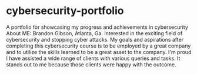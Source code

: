 # cybersecurity-portfolio
A portfolio for showcasing my progress and achievements in cybersecurity
About ME: Brandon Gibson, Atlanta, Ga. Interested in the exciting field of cybersecurity and stopping cyber attacks. My goals and aspirations after completing this cybersecurity course is to be employed by a great company and to utilize the skills learned to be a great asset to the company. I'm proud I have assisted a wide range of clients with various queries and tasks. It stands out to me because those clients were happy with the outcome.
